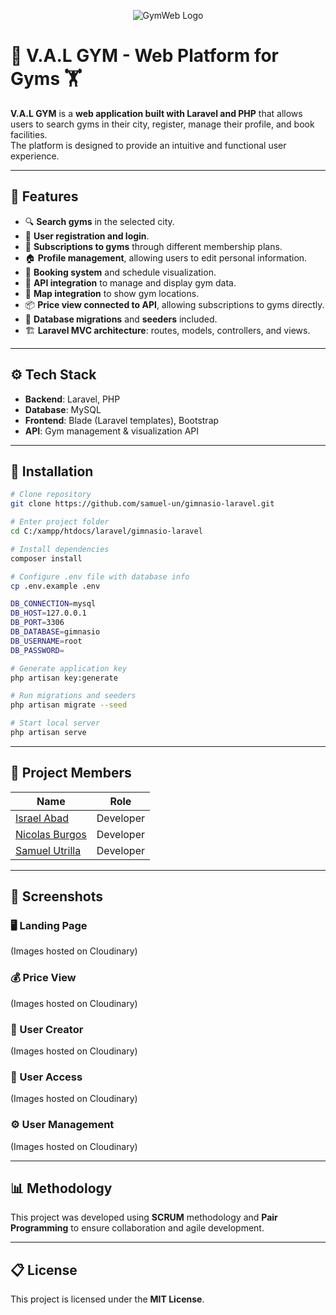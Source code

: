 
<p align="center">
  <img src="https://res.cloudinary.com/dup51jxlj/image/upload/v1741737236/Logo_Letras_solo_3_yiwriy.png" alt="GymWeb Logo">
</p>

# 💪 V.A.L GYM - Web Platform for Gyms 🏋️

**V.A.L GYM** is a **web application built with Laravel and PHP** that allows users to search gyms in their city, register, manage their profile, and book facilities.  
The platform is designed to provide an intuitive and functional user experience.

---

## 📌 Features

- 🔍 **Search gyms** in the selected city.  
- 📝 **User registration and login**.  
- 🎿 **Subscriptions to gyms** through different membership plans.  
- 🏠 **Profile management**, allowing users to edit personal information.  
- 📅 **Booking system** and schedule visualization.  
- 📣 **API integration** to manage and display gym data.  
- 📍 **Map integration** to show gym locations.  
- 📦 **Price view connected to API**, allowing subscriptions to gyms directly.  
- 📓 **Database migrations** and **seeders** included.  
- 🏗 **Laravel MVC architecture**: routes, models, controllers, and views.  

---

## ⚙️ Tech Stack

- **Backend**: Laravel, PHP  
- **Database**: MySQL  
- **Frontend**: Blade (Laravel templates), Bootstrap  
- **API**: Gym management & visualization API  

---

## 🔧 Installation

```bash
# Clone repository
git clone https://github.com/samuel-un/gimnasio-laravel.git

# Enter project folder
cd C:/xampp/htdocs/laravel/gimnasio-laravel

# Install dependencies
composer install

# Configure .env file with database info
cp .env.example .env

DB_CONNECTION=mysql
DB_HOST=127.0.0.1
DB_PORT=3306
DB_DATABASE=gimnasio
DB_USERNAME=root
DB_PASSWORD=

# Generate application key
php artisan key:generate

# Run migrations and seeders
php artisan migrate --seed

# Start local server
php artisan serve
```

---

## 👥 Project Members

| Name | Role |
|------|------|
| [Israel Abad](https://github.com/Israelab01) | Developer |
| [Nicolas Burgos](https://github.com/Blurry0507) | Developer |
| [Samuel Utrilla](https://github.com/samuel-un) | Developer |

---

## 📸 Screenshots

### 🖥 Landing Page
(Images hosted on Cloudinary)

### 💰 Price View
(Images hosted on Cloudinary)

### 👤 User Creator
(Images hosted on Cloudinary)

### 🔑 User Access
(Images hosted on Cloudinary)

### ⚙️ User Management
(Images hosted on Cloudinary)

---

## 📊 Methodology

This project was developed using **SCRUM** methodology and **Pair Programming** to ensure collaboration and agile development.

---

## 📋 License

This project is licensed under the **MIT License**.
